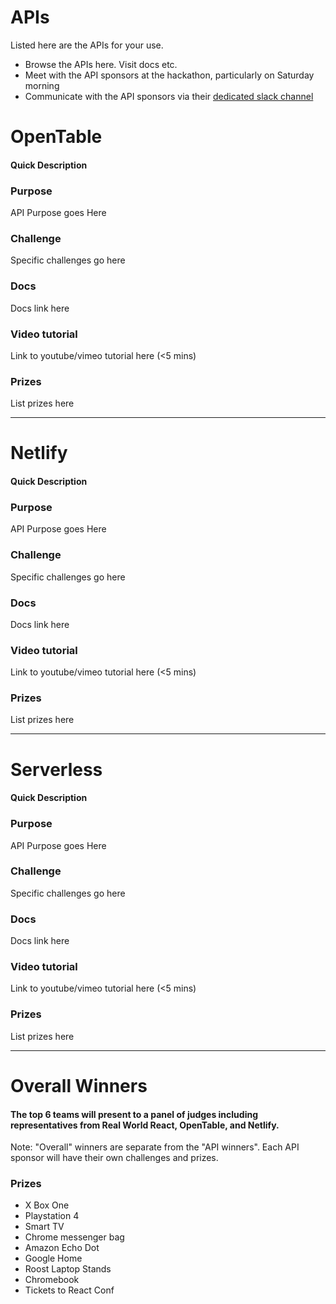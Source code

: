 # APIs
Listed here are the APIs for your use.
* Browse the APIs here. Visit docs etc.
* Meet with the API sponsors at the hackathon, particularly on Saturday morning
* Communicate with the API sponsors via their [dedicated slack channel](https://reactathon2017.slack.com/shared_invite/MTQ5MDc5ODc5MzkzLTE0ODg2NDYyMjMtN2FmZDRiYWE5Yw)

# OpenTable
#### Quick Description

### Purpose
API Purpose goes Here

### Challenge
Specific challenges go here

### Docs
Docs link here

### Video tutorial
Link to youtube/vimeo tutorial here (<5 mins)

### Prizes
List prizes here

***


# Netlify
#### Quick Description

### Purpose
API Purpose goes Here

### Challenge
Specific challenges go here

### Docs
Docs link here

### Video tutorial
Link to youtube/vimeo tutorial here (<5 mins)

### Prizes
List prizes here

***


# Serverless
#### Quick Description

### Purpose
API Purpose goes Here

### Challenge
Specific challenges go here

### Docs
Docs link here

### Video tutorial
Link to youtube/vimeo tutorial here (<5 mins)

### Prizes
List prizes here

***

# Overall Winners
#### The top 6 teams will present to a panel of judges including representatives from Real World React, OpenTable, and Netlify.
Note: "Overall" winners are separate from the "API winners". Each API sponsor will have their own challenges and prizes.

### Prizes
* X Box One
* Playstation 4
* Smart TV
* Chrome messenger bag
* Amazon Echo Dot
* Google Home
* Roost Laptop Stands
* Chromebook
* Tickets to React Conf
